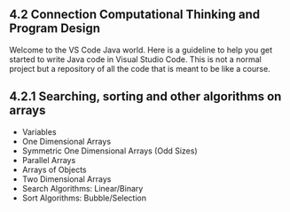 ## 4.2 Connection Computational Thinking and Program Design

Welcome to the VS Code Java world. Here is a guideline to help you get started to write Java code in Visual Studio Code. This is not a normal project but a repository of all the code that is meant to be like a course.

## 4.2.1 Searching, sorting and other algorithms on arrays

- Variables
- One Dimensional Arrays
- Symmetric One Dimensional Arrays (Odd Sizes)
- Parallel Arrays
- Arrays of Objects
- Two Dimensional Arrays
- Search Algorithms: Linear/Binary
- Sort Algorithms: Bubble/Selection